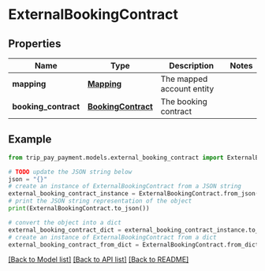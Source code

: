 # ExternalBookingContract


## Properties

Name | Type | Description | Notes
------------ | ------------- | ------------- | -------------
**mapping** | [**Mapping**](Mapping.md) | The mapped account entity | 
**booking_contract** | [**BookingContract**](BookingContract.md) | The booking contract | 

## Example

```python
from trip_pay_payment.models.external_booking_contract import ExternalBookingContract

# TODO update the JSON string below
json = "{}"
# create an instance of ExternalBookingContract from a JSON string
external_booking_contract_instance = ExternalBookingContract.from_json(json)
# print the JSON string representation of the object
print(ExternalBookingContract.to_json())

# convert the object into a dict
external_booking_contract_dict = external_booking_contract_instance.to_dict()
# create an instance of ExternalBookingContract from a dict
external_booking_contract_from_dict = ExternalBookingContract.from_dict(external_booking_contract_dict)
```
[[Back to Model list]](../README.md#documentation-for-models) [[Back to API list]](../README.md#documentation-for-api-endpoints) [[Back to README]](../README.md)


